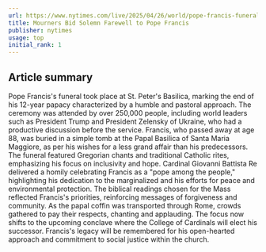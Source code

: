 ```yaml
---
url: https://www.nytimes.com/live/2025/04/26/world/pope-francis-funeral
title: Mourners Bid Solemn Farewell to Pope Francis
publisher: nytimes
usage: top
initial_rank: 1
---
```

## Article summary
Pope Francis's funeral took place at St. Peter's Basilica, marking the end of his 12-year papacy characterized by a humble and pastoral approach. The ceremony was attended by over 250,000 people, including world leaders such as President Trump and President Zelensky of Ukraine, who had a productive discussion before the service. Francis, who passed away at age 88, was buried in a simple tomb at the Papal Basilica of Santa Maria Maggiore, as per his wishes for a less grand affair than his predecessors. The funeral featured Gregorian chants and traditional Catholic rites, emphasizing his focus on inclusivity and hope. Cardinal Giovanni Battista Re delivered a homily celebrating Francis as a "pope among the people," highlighting his dedication to the marginalized and his efforts for peace and environmental protection. The biblical readings chosen for the Mass reflected Francis's priorities, reinforcing messages of forgiveness and community. As the papal coffin was transported through Rome, crowds gathered to pay their respects, chanting and applauding. The focus now shifts to the upcoming conclave where the College of Cardinals will elect his successor. Francis's legacy will be remembered for his open-hearted approach and commitment to social justice within the church.
